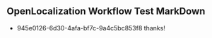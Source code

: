 ## OpenLocalization Workflow Test MarkDown
* 945e0126-6d30-4afa-bf7c-9a4c5bc853f8 thanks!

<!--HONumber=Jul16_HO4-->


